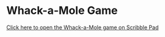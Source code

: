 # Whack-a-Mole Game

[Click here to open the Whack-a-Mole game on Scribble Pad](https://app.scribbler.live/?jsnb=github:Adiraj-kashyap/Whack-A-Mole/Game)

